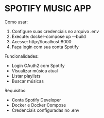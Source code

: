 SPOTIFY MUSIC APP
=================

Como usar:
1. Configure suas credenciais no arquivo .env
2. Execute: docker-compose up --build
3. Acesse: http://localhost:8000
4. Faça login com sua conta Spotify

Funcionalidades:
- Login OAuth2 com Spotify
- Visualizar música atual
- Listar playlists
- Buscar músicas

Requisitos:
- Conta Spotify Developer
- Docker e Docker Compose
- Credenciais configuradas no .env